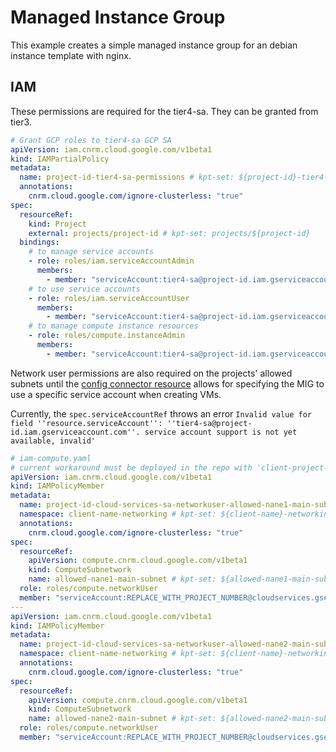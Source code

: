 # Managed Instance Group

This example creates a simple managed instance group for an debian instance template with nginx.

## IAM
These permissions are required for the tier4-sa.  They can be granted from tier3.

```yaml
# Grant GCP roles to tier4-sa GCP SA
apiVersion: iam.cnrm.cloud.google.com/v1beta1
kind: IAMPartialPolicy
metadata:
  name: project-id-tier4-sa-permissions # kpt-set: ${project-id}-tier4-sa-permissions
  annotations:
    cnrm.cloud.google.com/ignore-clusterless: "true"
spec:
  resourceRef:
    kind: Project
    external: projects/project-id # kpt-set: projects/${project-id}
  bindings:
    # to manage service accounts
    - role: roles/iam.serviceAccountAdmin
      members:
        - member: "serviceAccount:tier4-sa@project-id.iam.gserviceaccount.com" # kpt-set: serviceAccount:tier4-sa@${project-id}.iam.gserviceaccount.com
    # to use service accounts
    - role: roles/iam.serviceAccountUser
      members:
        - member: "serviceAccount:tier4-sa@project-id.iam.gserviceaccount.com" # kpt-set: serviceAccount:tier4-sa@${project-id}.iam.gserviceaccount.com
    # to manage compute instance resources
    - role: roles/compute.instanceAdmin
      members:
        - member: "serviceAccount:tier4-sa@project-id.iam.gserviceaccount.com" # kpt-set: serviceAccount:tier4-sa@${project-id}.iam.gserviceaccount.com
```

Network user permissions are also required on the projects' allowed subnets until the [config connector resource](https://cloud.google.com/config-connector/docs/reference/resource-docs/compute/computeinstancegroupmanager) allows for specifying the MIG to use a specific service account when creating VMs.

Currently, the `spec.serviceAccountRef` throws an error `Invalid value for field ''resource.serviceAccount'': ''tier4-sa@project-id.iam.gserviceaccount.com''. service account support is not yet available, invalid'`

```yaml
# iam-compute.yaml
# current workaround must be deployed in the repo with 'client-project-setup' (tier2)
apiVersion: iam.cnrm.cloud.google.com/v1beta1
kind: IAMPolicyMember
metadata:
  name: project-id-cloud-services-sa-networkuser-allowed-nane1-main-subnet-permissions # kpt-set: ${project-id}-cloud-services-sa-networkuser-${allowed-nane1-main-subnet}-permissions
  namespace: client-name-networking # kpt-set: ${client-name}-networking
  annotations:
    cnrm.cloud.google.com/ignore-clusterless: "true"
spec:
  resourceRef:
    apiVersion: compute.cnrm.cloud.google.com/v1beta1
    kind: ComputeSubnetwork
    name: allowed-nane1-main-subnet # kpt-set: ${allowed-nane1-main-subnet}
  role: roles/compute.networkUser
  member: "serviceAccount:REPLACE_WITH_PROJECT_NUMBER@cloudservices.gserviceaccount.com"
---
apiVersion: iam.cnrm.cloud.google.com/v1beta1
kind: IAMPolicyMember
metadata:
  name: project-id-cloud-services-sa-networkuser-allowed-nane2-main-subnet-permissions # kpt-set: ${project-id}-cloud-services-sa-networkuser-${allowed-nane2-main-subnet}-permissions
  namespace: client-name-networking # kpt-set: ${client-name}-networking
  annotations:
    cnrm.cloud.google.com/ignore-clusterless: "true"
spec:
  resourceRef:
    apiVersion: compute.cnrm.cloud.google.com/v1beta1
    kind: ComputeSubnetwork
    name: allowed-nane2-main-subnet # kpt-set: ${allowed-nane2-main-subnet}
  role: roles/compute.networkUser
  member: "serviceAccount:REPLACE_WITH_PROJECT_NUMBER@cloudservices.gserviceaccount.com"
```
